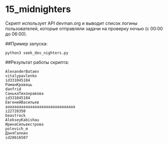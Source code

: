 # 15_midnighters

Скрипт использует API devman.org и выводит список логины пользователей, которые отправляли задачи на проверку ночью (с 00:00 до 06:00).

##Пример запуска: 

    python3 seek_dev_nighters.py

##Результат работы скрипта:

    AlexanderBataev
    vitalypavlenko
    id331045184
    РоманКравець
    danfrid
    СанькаТихонравова
    id331045184
    ЕвгенийВасильев
    aaaaaaaaaaaaaaaaaaaaaaaaaaaaaaa
    i22728350
    beastrock
    AlekseyKabishau
    ИринаСильвестрова
    polevich_m
    ДаняГалкин
    id28616507
